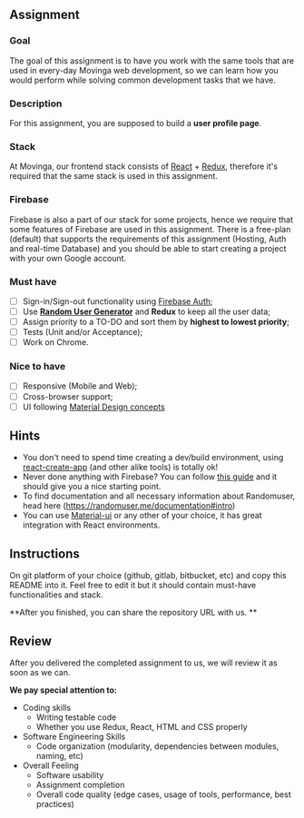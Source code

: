 ## Assignment

### Goal
The goal of this assignment is to have you work with the same tools that are used in every-day Movinga web development, so we can learn how you would perform while solving common development tasks that we have.

### Description
For this assignment, you are supposed to build a **user profile page**.

### Stack
At Movinga, our frontend stack consists of [React](https://facebook.github.io/react/docs/hello-world.html) + [Redux](http://redux.js.org/), therefore it's required that the same stack is used in this assignment.

### Firebase
Firebase is also a part of our stack for some projects, hence we require that some features of Firebase are used in this assignment. There is a free-plan (default) that supports the requirements of this assignment (Hosting, Auth and real-time Database) and you should be able to start creating a project with your own Google account.

### Must have
- [ ] Sign-in/Sign-out functionality using [Firebase Auth](https://firebase.google.com/docs/auth/);
- [ ] Use **[Random User Generator](https://randomuser.me/)** and **Redux** to keep all the user data;
- [ ] Assign priority to a TO-DO and sort them by **highest to lowest priority**;
- [ ] Tests (Unit and/or Acceptance);
- [ ] Work on Chrome.

### Nice to have
- [ ] Responsive (Mobile and Web);
- [ ] Cross-browser support;
- [ ] UI following [Material Design concepts](https://material.io/)

## Hints
* You don't need to spend time creating a dev/build environment, using [react-create-app](https://github.com/facebookincubator/create-react-app) (and other alike tools) is totally ok!
* Never done anything with Firebase? You can follow [this guide](https://firebase.google.com/docs/web/setup) and it should give you a nice starting point.
* To find documentation and all necessary information about Randomuser, head here (https://randomuser.me/documentation#intro)
* You can use [Material-ui](https://github.com/callemall/material-ui) or any other of your choice, it has great integration with React environments.

## Instructions
On git platform of your choice (github, gitlab, bitbucket, etc) and copy this README into it. Feel free to edit it but it should contain must-have functionalities and stack.

**After you finished, you can share the repository URL with us. **

## Review

After you delivered the completed assignment to us, we will review it as soon as we can.

**We pay special attention to:**

* Coding skills
   * Writing testable code	
   * Whether you use Redux, React, HTML and CSS properly
* Software Engineering Skills
   * Code organization (modularity, dependencies between modules, naming, etc)
* Overall Feeling
   * Software usability
   * Assignment completion
   * Overall code quality (edge cases, usage of tools, performance, best practices)
